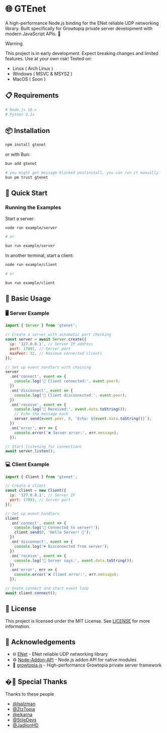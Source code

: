# 🌐 GTEnet

A high-performance Node.js binding for the ENet reliable UDP networking library. Built specifically for Growtopia private server development with modern JavaScript APIs. 🚀

> [!WARNING]
> This project is in early development. Expect breaking changes and limited features. Use at your own risk!
> Tested on:
>
> - Linux ( Arch Linux )
> - Windows ( MSVC & MSYS2 )
> - MacOS ( Soon )

## 📋 Requirements

```bash
# Node.js 18.x
# Python 3.1x
```

## 📦 Installation

```bash
npm install gtenet
```

or with Bun:

```bash
bun add gtenet

# you might get message blocked postinstall, you can run it manually
bun pm trust gtenet
```

## 🚀 Quick Start

### Running the Examples

Start a server:

```bash
node run example/server

# or

bun run example/server
```

In another terminal, start a client:

```bash
node run example/client

# or

bun run example/client
```

## 📖 Basic Usage

### 🖥️ Server Example

```javascript
import { Server } from 'gtenet';

// Create a server with automatic port checking
const server = await Server.create({
  ip: '127.0.0.1', // Server IP address
  port: 17091, // Server port
  maxPeer: 32, // Maximum connected clients
});

// Set up event handlers with chaining
server
  .on('connect', event => {
    console.log('🎉 Client connected:', event.peer);
  })
  .on('disconnect', event => {
    console.log('👋 Client disconnected:', event.peer);
  })
  .on('receive', event => {
    console.log('📨 Received:', event.data.toString());
    // Echo the message back
    server.send(event.peer, 0, `Echo: ${event.data.toString()}`);
  })
  .on('error', err => {
    console.error('❌ Server error:', err.message);
  });

// Start listening for connections
await server.listen();
```

### 💻 Client Example

```javascript
import { Client } from 'gtenet';

// Create a client
const client = new Client({
  ip: '127.0.0.1', // Server IP
  port: 17091, // Server port
});

// Set up event handlers
client
  .on('connect', event => {
    console.log('🔗 Connected to server!');
    client.send(0, 'Hello Server! 👋');
  })
  .on('disconnect', event => {
    console.log('💔 Disconnected from server');
  })
  .on('receive', event => {
    console.log('📩 Server says:', event.data.toString());
  })
  .on('error', err => {
    console.error('❌ Client error:', err.message);
  });

// @note connect and start event loop
await client.connect();
```

## 📄 License

This project is licensed under the MIT License. See [LICENSE](LICENSE) for more information.

## 🙏 Acknowledgements

- 🌐 [ENet](https://github.com/eikarna/enet) - ENet reliable UDP networking library
- ⚙️ [Node-Addon-API](https://github.com/nodejs/node-addon-api) - Node.js addon API for native modules
- 🌱 [growtopia.js](https://github.com/StileDevs/growtopia.js) - High-performance Growtopia private server framework

## �📢 Special Thanks

Thanks to these people

- [@lsalzman](https://github.com/lsalzman)
- [@ZtzTopia](https://github.com/ZtzTopia)
- [@eikarna](https://github.com/eikarna)
- [@StileDevs](https://github.com/StileDevs)
- [@JadlionHD](https://github.com/JadlionHD)
